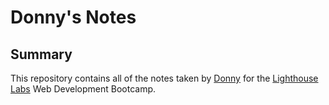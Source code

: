 # Donny's Notes

## Summary

This repository contains all of the notes taken by [Donny](https://github.com/donydony) for the [Lighthouse Labs](https://www.lighthouselabs.ca/) Web Development Bootcamp.
